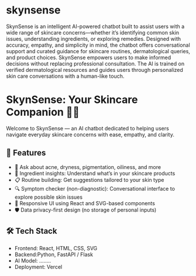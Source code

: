 # skynsense
SkynSense is an intelligent AI-powered chatbot built to assist users with a wide range of skincare concerns—whether it’s identifying common skin issues, understanding ingredients, or exploring remedies. Designed with accuracy, empathy, and simplicity in mind, the chatbot offers conversational support and curated guidance for skincare routines, dermatological queries, and product choices.
SkynSense empowers users to make informed decisions without replacing professional consultation. The AI is trained on verified dermatological resources and guides users through personalized skin care conversations with a human-like touch.
# SkynSense: Your Skincare Companion 🤖🧴

Welcome to SkynSense — an AI chatbot dedicated to helping users navigate everyday skincare concerns with ease, empathy, and clarity.

## 🌟 Features

- 🌿 Ask about acne, dryness, pigmentation, oiliness, and more
- 🧪 Ingredient insights: Understand what’s in your skincare products
- 📋 Routine building: Get suggestions tailored to your skin type
- 🔍 Symptom checker (non-diagnostic): Conversational interface to explore possible skin issues
- 💬 Responsive UI using React and SVG-based components
- 🛡️ Data privacy-first design (no storage of personal inputs)

## 🛠️ Tech Stack

- Frontend: React, HTML, CSS, SVG
- Backend:Python, FastAPI / Flask
- AI Model: ........
- Deployment: Vercel 

